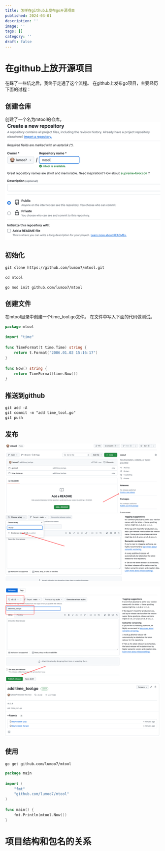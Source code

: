 ```yaml
---
title: 怎样在github上发布go开源项目
published: 2024-03-01
description: ''
image: ''
tags: []
category: ''
draft: false 
---
```

# 在github上放开源项目
在踩了一些坑之后，我终于走通了这个流程。
在github上发布go项目，主要经历下面的过程：
## 创建仓库
创建了一个名为mtool的仓库。
![创建仓库](https://raw.githubusercontent.com/lumoo7/picutre_bed/main/uPic/y0RxRn.png)
## 初始化
```shell
git clone https://github.com/lumoo7/mtool.git

cd mtool

go mod init github.com/lumoo7/mtool
```
## 创建文件
在mtool目录中创建一个time_tool.go文件。
在文件中写入下面的代码做测试。
```go
package mtool

import "time"

func TimeFormat(t time.Time) string {
	return t.Format("2006.01.02 15:16:17")
}

func Now() string {
	return TimeFormat(time.Now())
}
```
## 推送到github
```shell
git add -A 
git commit -m "add time_tool.go"
git push
```
## 发布
![发布截图1](https://raw.githubusercontent.com/lumoo7/picutre_bed/main/uPic/Yymo70.png)
![发布截图2](https://raw.githubusercontent.com/lumoo7/picutre_bed/main/uPic/mBxSpY.png)

![发布截图3](https://raw.githubusercontent.com/lumoo7/picutre_bed/main/uPic/oVmlYX.png)![发布截图4](https://raw.githubusercontent.com/lumoo7/picutre_bed/main/uPic/1s2VOI.png)
## 使用
```shell
go get github.com/lumoo7/mtool
```

```GO
package main

import (
	"fmt"
	"github.com/lumoo7/mtool"
) 

func main() {
	fmt.Println(mtool.Now())
}
```

# 项目结构和包名的关系

